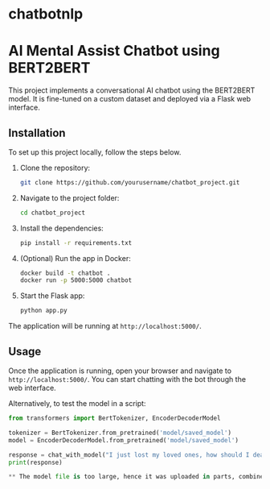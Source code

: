 # chatbotnlp

# AI  Mental Assist Chatbot using BERT2BERT

This project implements a conversational AI chatbot using the BERT2BERT model. It is fine-tuned on a custom dataset and deployed via a Flask web interface.

## Installation

To set up this project locally, follow the steps below.

1. Clone the repository:
    ```bash
    git clone https://github.com/yourusername/chatbot_project.git
    ```

2. Navigate to the project folder:
    ```bash
    cd chatbot_project
    ```

3. Install the dependencies:
    ```bash
    pip install -r requirements.txt
    ```

4. (Optional) Run the app in Docker:
    ```bash
    docker build -t chatbot .
    docker run -p 5000:5000 chatbot
    ```

5. Start the Flask app:
    ```bash
    python app.py
    ```

The application will be running at `http://localhost:5000/`.



## Usage

Once the application is running, open your browser and navigate to `http://localhost:5000/`. You can start chatting with the bot through the web interface.

Alternatively, to test the model in a script:
```python
from transformers import BertTokenizer, EncoderDecoderModel

tokenizer = BertTokenizer.from_pretrained('model/saved_model')
model = EncoderDecoderModel.from_pretrained('model/saved_model')

response = chat_with_model("I just lost my loved ones, how should I deal with it ", model, tokenizer)
print(response)

** The model file is too large, hence it was uploaded in parts, combine it and save it as model.safetensor

    
